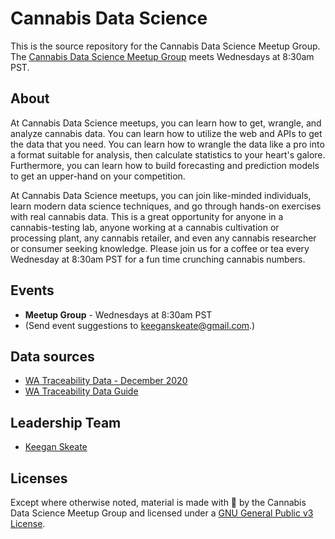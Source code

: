 # Cannabis Data Science

This is the source repository for the Cannabis Data Science Meetup Group. The [Cannabis Data Science Meetup Group](https://www.meetup.com/cannabis-data-science) meets Wednesdays at 8:30am PST.

## About<a name="about"></a>

At Cannabis Data Science meetups, you can learn how to get, wrangle, and analyze cannabis data. You can learn how to utilize the web and APIs to get the data that you need. You can learn how to wrangle the data like a pro into a format suitable for analysis, then calculate statistics to your heart's galore. Furthermore, you can learn how to build forecasting and prediction models to get an upper-hand on your competition.

At Cannabis Data Science meetups, you can join like-minded individuals, learn modern data science techniques, and go through hands-on exercises with real cannabis data. This is a great opportunity for anyone in a cannabis-testing lab, anyone working at a cannabis cultivation or processing plant, any cannabis retailer, and even any cannabis researcher or consumer seeking knowledge. Please join us for a coffee or tea every Wednesday at 8:30am PST for a fun time crunching cannabis numbers.

## Events <a name="events"></a>

* **Meetup Group** - Wednesdays at 8:30am PST
* (Send event suggestions to <keeganskeate@gmail.com>.)

## Data sources <a name="data-sources"></a>

* [WA Traceability Data - December 2020](https://lcb.app.box.com/s/fnku9nr22dhx04f6o646xv6ad6fswfy9?page=1)
* [WA Traceability Data Guide](https://lcb.wa.gov/sites/default/files/publications/Marijuana/traceability/WALeafDataSystems_UserManual_v1.37.5_AddendumC_LicenseeUser.pdf)


## Leadership Team <a name="leadership-team"></a>

* [Keegan Skeate](keeganskeate@gmail.com)

## Licenses <a name="license"></a>

Except where otherwise noted, material is made with 💖 by the Cannabis Data Science Meetup Group and licensed under a [GNU General Public v3 License](http://www.gnu.org/licenses/gpl-3.0.html).
